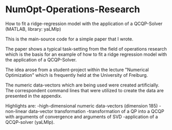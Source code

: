 # NumOpt-Operations-Research
How to fit a ridge-regression model  with the application of a QCQP-Solver (MATLAB, library: yaLMIp) 

This is the main-source code for a simple paper that I wrote. 

The paper shows a typical task-setting from the field of operations research 
which is the basis for an example of how to fit a ridge regression model 
with the application of a QCQP-Solver. 

The idea arose from a student-project within the lecture "Numerical Optimization" which is 
frequently held at the University of Freiburg.

The numeric data-vectors which are being used were created artificially. The correspondent 
command lines that were utilized to create the data are presented in the appendix. 

Highlights are: 
  -high-dimensional numeric data-vectors (dimension 185) 
  -non-linear data-vector transformation 
  -transformation of a QP into a QCQP with arguments of convergence and arguments of SVD 
  -application of a QCQP-solver (yaLMIp).
